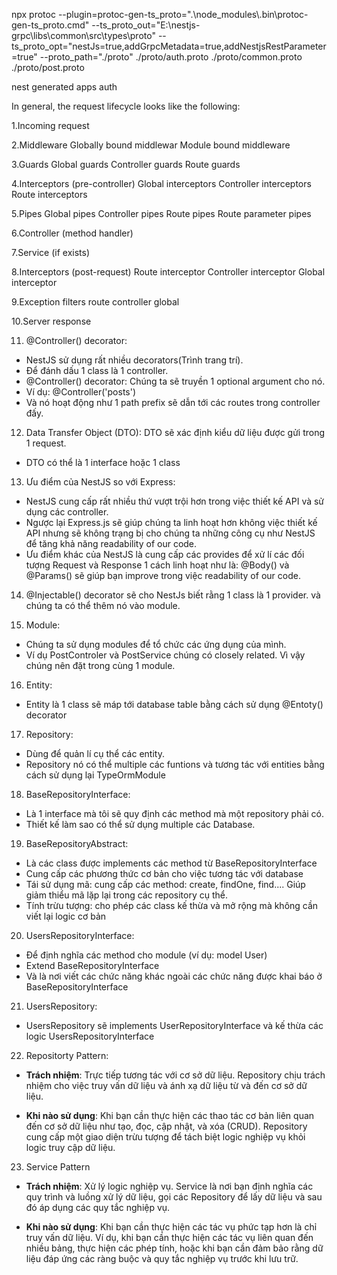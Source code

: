  npx protoc --plugin=protoc-gen-ts_proto=".\\node_modules\\.bin\\protoc-gen-ts_proto.cmd" --ts_proto_out="E:\nestjs-grpc\libs\common\src\types\proto" --ts_proto_opt="nestJs=true,addGrpcMetadata=true,addNestjsRestParameter=true" --proto_path="./proto" ./proto/auth.proto ./proto/common.proto ./proto/post.proto

nest generated apps auth

In general, the request lifecycle looks like the following:

1.Incoming request

2.Middleware
Globally bound middlewar
Module bound middleware

3.Guards
Global guards
Controller guards
Route guards

4.Interceptors (pre-controller)
Global interceptors
Controller interceptors
Route interceptors

5.Pipes
Global pipes
Controller pipes
Route pipes
Route parameter pipes

6.Controller (method handler)

7.Service (if exists)

8.Interceptors (post-request)
Route interceptor
Controller interceptor
Global interceptor

9.Exception filters
route
controller
global

10.Server response

11. @Controller() decorator:

- NestJS sử dụng rất nhiều decorators(Trình trang trí).
- Để đánh dấu 1 class là 1 controller.
- @Controller() decorator: Chúng ta sẽ truyền 1 optional argument cho nó.
- Ví dụ: @Controller('posts')
- Và nó hoạt động như 1 path prefix sẽ dẫn tới các routes trong controller đấy.

12. Data Transfer Object (DTO): DTO sẽ xác định kiểu dữ liệu được gửi trong 1 request.

- DTO có thể là 1 interface hoặc 1 class

13. Ưu điểm của NestJS so với Express:

- NestJS cung cấp rất nhiều thứ vượt trội hơn trong việc thiết kế API và sử dụng các controller.
- Ngược lại Express.js sẽ giúp chúng ta linh hoạt hơn không việc thiết kế API nhưng sẽ không trạng bị cho chúng ta những
  công cụ như NestJS để tăng khả năng readability of our code.
- Ưu điểm khác của NestJS là cung cấp các provides để xử lí các đối tượng Request và Response 1 cách linh hoạt như là:
  @Body() và @Params() sẽ giúp bạn improve trong việc readability of our code.

14. @Injectable() decorator sẽ cho NestJs biết rằng 1 class là 1 provider. và chúng ta có thể thêm nó vào module.

15. Module:

- Chúng ta sử dụng modules để tổ chức các ứng dụng của mình.
- Ví dụ PostControler và PostService chúng có closely related. Vì vậy chúng nên đặt trong cùng 1 module.

16. Entity:

- Entity là 1 class sẽ máp tới database table bằng cách sử dụng @Entoty() decorator

17. Repository:

- Dùng để quản lí cụ thể các entity.
- Repository nó có thể multiple các funtions và tương tác với entities bằng cách sử dụng lại TypeOrmModule

18. BaseRepositoryInterface:

- Là 1 interface mà tôi sẽ quy định các method mà một repository phải có.
- Thiết kế làm sao có thể sử dụng multiple các Database.

19. BaseRepositoryAbstract:

- Là các class được implements các method từ BaseRepositoryInterface
- Cung cấp các phương thức cơ bản cho việc tương tác với database
- Tái sử dụng mã: cung cấp các method: create, findOne, find.... Giúp giảm thiểu
  mã lặp lại trong các repository cụ thể.
- Tính trừu tượng: cho phép các class kế thừa và mở rộng mà không cần viết lại logic cơ bản

20. UsersRepositoryInterface:

- Để định nghĩa các method cho module (ví dụ: model User)
- Extend BaseRepositoryInterface
- Và là nơi viết các chức năng khác ngoài các chức năng được khai báo ở BaseRepositoryInterface

21. UsersRepository:

- UsersRepository sẽ implements UserRepositoryInterface và kế thừa các logic UsersRepositoryInterface

22. Repositorty Pattern:

- **Trách nhiệm**: Trực tiếp tương tác với cơ sở dữ liệu. Repository chịu trách nhiệm cho việc truy vấn dữ liệu và ánh xạ dữ liệu từ và đến cơ sở dữ liệu.

- **Khi nào sử dụng**: Khi bạn cần thực hiện các thao tác cơ bản liên quan đến cơ sở dữ liệu như tạo, đọc, cập nhật, và xóa (CRUD). Repository cung cấp một giao diện trừu tượng để tách biệt logic nghiệp vụ khỏi logic truy cập dữ liệu.

23. Service Pattern

- **Trách nhiệm**: Xử lý logic nghiệp vụ. Service là nơi bạn định nghĩa các quy trình và luồng xử lý dữ liệu, gọi các Repository để lấy dữ liệu và sau đó áp dụng các quy tắc nghiệp vụ.

- **Khi nào sử dụng**: Khi bạn cần thực hiện các tác vụ phức tạp hơn là chỉ truy vấn dữ liệu. Ví dụ, khi bạn cần thực hiện các tác vụ liên quan đến nhiều bảng, thực hiện các phép tính, hoặc khi bạn cần đảm bảo rằng dữ liệu đáp ứng các ràng buộc và quy tắc nghiệp vụ trước khi lưu trữ.